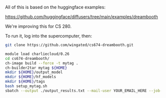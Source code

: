 
All of this is based on the huggingface examples:

https://github.com/huggingface/diffusers/tree/main/examples/dreambooth

We're improving this for CS 280.

To run it, log into the supercomputer, then:

```bash
git clone https://github.com/wingated/cs674-dreambooth.git

module load charliecloud/0.26
cd cs674-dreambooth/
ch-image build --force -t mytag .
ch-builder2tar mytag ${HOME}
mkdir ${HOME}/output_model
mkdir ${HOME}/hf_models
mkdir ${HOME}/tags
bash setup_mytag.sh
sbatch --output ./output_results.txt --mail-user YOUR_EMAIL_HERE --job-name "dreambooth test" run_mytag.sh
```
